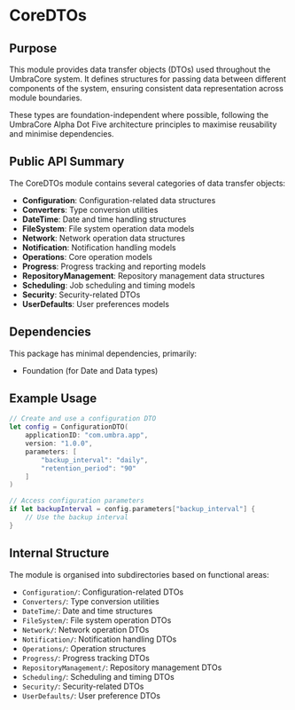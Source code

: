 # CoreDTOs

## Purpose

This module provides data transfer objects (DTOs) used throughout the UmbraCore system. It defines structures for passing data between different components of the system, ensuring consistent data representation across module boundaries.

These types are foundation-independent where possible, following the UmbraCore Alpha Dot Five architecture principles to maximise reusability and minimise dependencies.

## Public API Summary

The CoreDTOs module contains several categories of data transfer objects:

- **Configuration**: Configuration-related data structures
- **Converters**: Type conversion utilities
- **DateTime**: Date and time handling structures
- **FileSystem**: File system operation data models
- **Network**: Network operation data structures
- **Notification**: Notification handling models
- **Operations**: Core operation models
- **Progress**: Progress tracking and reporting models
- **RepositoryManagement**: Repository management data structures
- **Scheduling**: Job scheduling and timing models
- **Security**: Security-related DTOs
- **UserDefaults**: User preferences models

## Dependencies

This package has minimal dependencies, primarily:
- Foundation (for Date and Data types)

## Example Usage

```swift
// Create and use a configuration DTO
let config = ConfigurationDTO(
    applicationID: "com.umbra.app",
    version: "1.0.0",
    parameters: [
        "backup_interval": "daily",
        "retention_period": "90"
    ]
)

// Access configuration parameters
if let backupInterval = config.parameters["backup_interval"] {
    // Use the backup interval
}
```

## Internal Structure

The module is organised into subdirectories based on functional areas:

- `Configuration/`: Configuration-related DTOs
- `Converters/`: Type conversion utilities
- `DateTime/`: Date and time structures
- `FileSystem/`: File system operation DTOs
- `Network/`: Network operation DTOs
- `Notification/`: Notification handling DTOs
- `Operations/`: Operation structures
- `Progress/`: Progress tracking DTOs
- `RepositoryManagement/`: Repository management DTOs
- `Scheduling/`: Scheduling and timing DTOs
- `Security/`: Security-related DTOs
- `UserDefaults/`: User preference DTOs
